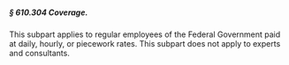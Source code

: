 ##### § 610.304 Coverage. #####

This subpart applies to regular employees of the Federal Government paid at daily, hourly, or piecework rates. This subpart does not apply to experts and consultants.